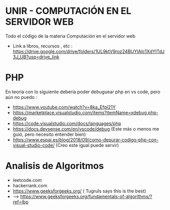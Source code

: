 # UNIR - COMPUTACIÓN EN EL SERVIDOR WEB
Todo el código de la materia Computación en el servidor web

- Link a libros, recursos , etc : https://drive.google.com/drive/folders/1UL9ktV9roz24BUYlAIc1XdYITdJ3J_UB?usp=drive_link

# PHP

En teoría con lo siguiente debería poder debuguear php en vs code, pero aún no puedo :
 - https://www.youtube.com/watch?v=8ka_Efpl21Y
 - https://marketplace.visualstudio.com/items?itemName=xdebug.php-debug
 - https://code.visualstudio.com/docs/languages/php
 - https://docs.devsense.com/en/vscode/debug  (Este más o menos me guió, pero necesito entender bien)
 - https://www.espai.es/blog/2018/09/como-depurar-codigo-php-con-visual-studio-code/ (Creo este igual puede servir)

# Analisis de Algoritmos
- leetcode.com
- hackerrank.com
- https://www.geeksforgeeks.org/ ( Tugruls says this is the best)
- --> https://www.geeksforgeeks.org/fundamentals-of-algorithms/?ref=lbp
